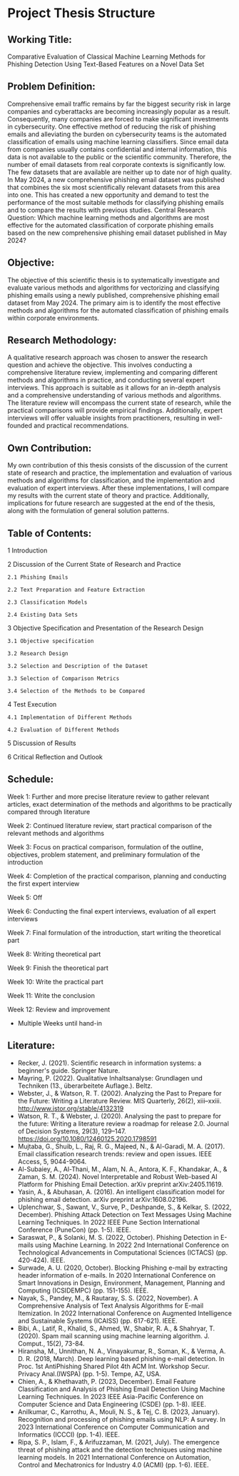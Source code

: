 # Project Thesis Structure
## Working Title:
Comparative Evaluation of Classical Machine Learning Methods for Phishing Detection Using Text-Based Features on a Novel Data Set
## Problem Definition:
Comprehensive email traffic remains by far the biggest security risk in large companies and cyberattacks are becoming increasingly popular as a result. Consequently, many companies are forced to make significant investments in cybersecurity. One effective method of reducing the risk of phishing emails and alleviating the burden on cybersecurity teams is the automated classification of emails using machine learning classifiers.
Since email data from companies usually contains confidential and internal information, this data is not available to the public or the scientific community. Therefore, the number of email datasets from real corporate contexts is significantly low. The few datasets that are available are neither up to date nor of high quality.
In May 2024, a new comprehensive phishing email dataset was published that combines the six most scientifically relevant datasets from this area into one. This has created a new opportunity and demand to test the performance of the most suitable methods for classifying phishing emails and to compare the results with previous studies.
Central Research Question: Which machine learning methods and algorithms are most effective for the automated classification of corporate phishing emails based on the new comprehensive phishing email dataset published in May 2024?
## Objective:
The objective of this scientific thesis is to systematically investigate and evaluate various methods and algorithms for vectorizing and classifying phishing emails using a newly published, comprehensive phishing email dataset from May 2024. The primary aim is to identify the most effective methods and algorithms for the automated classification of phishing emails within corporate environments.
## Research Methodology:
A qualitative research approach was chosen to answer the research question and achieve the objective. This involves conducting a comprehensive literature review, implementing and comparing different methods and algorithms in practice, and conducting several expert interviews.
This approach is suitable as it allows for an in-depth analysis and a comprehensive understanding of various methods and algorithms. The literature review will encompass the current state of research, while the practical comparisons will provide empirical findings. Additionally, expert interviews will offer valuable insights from practitioners, resulting in well-founded and practical recommendations.
## Own Contribution:
My own contribution of this thesis consists of the discussion of the current state of research and practice, the implementation and evaluation of various methods and algorithms for classification, and the implementation and evaluation of expert interviews. After these implementations, I will compare my results with the current state of theory and practice. Additionally, implications for future research are suggested at the end of the thesis, along with the formulation of general solution patterns.
## Table of Contents:
1 Introduction

2 Discussion of the Current State of Research and Practice

    2.1 Phishing Emails
    
    2.2 Text Preparation and Feature Extraction
    
    2.3 Classification Models
    
    2.4 Existing Data Sets 
    
3 Objective Specification and Presentation of the Research Design

    3.1 Objective specification
    
    3.2 Research Design
    
    3.2 Selection and Description of the Dataset
    
    3.3 Selection of Comparison Metrics
    
    3.4 Selection of the Methods to be Compared
    
4 Test Execution

    4.1 Implementation of Different Methods
    
    4.2 Evaluation of Different Methods
    
5 Discussion of Results

6 Critical Reflection and Outlook
## Schedule:
Week 1: Further and more precise literature review to gather relevant articles, exact determination of the methods and algorithms to be practically compared through literature

Week 2: Continued literature review, start practical comparison of the relevant methods and algorithms

Week 3: Focus on practical comparison, formulation of the outline, objectives, problem statement, and preliminary formulation of the introduction

Week 4: Completion of the practical comparison, planning and conducting the first expert interview

Week 5: Off

Week 6: Conducting the final expert interviews, evaluation of all expert interviews

Week 7: Final formulation of the introduction, start writing the theoretical part

Week 8: Writing theoretical part

Week 9: Finish the theoretical part

Week 10: Write the practical part

Week 11: Write the conclusion

Week 12: Review and improvement

+ Multiple Weeks until hand-in
## Literature:
-	Recker, J. (2021). Scientific research in information systems: a beginner's guide. Springer Nature.
-	Mayring, P. (2022). Qualitative Inhaltsanalyse: Grundlagen und Techniken (13., überarbeitete Auflage.). Beltz.
-	Webster, J., & Watson, R. T. (2002). Analyzing the Past to Prepare for the Future: Writing a Literature Review. MIS Quarterly, 26(2), xiii–xxiii. http://www.jstor.org/stable/4132319
-	Watson, R. T., & Webster, J. (2020). Analysing the past to prepare for the future: Writing a literature review a roadmap for release 2.0. Journal of Decision Systems, 29(3), 129–147. https://doi.org/10.1080/12460125.2020.1798591
-	Mujtaba, G., Shuib, L., Raj, R. G., Majeed, N., & Al-Garadi, M. A. (2017). Email classification research trends: review and open issues. IEEE Access, 5, 9044-9064.
-	Al-Subaiey, A., Al-Thani, M., Alam, N. A., Antora, K. F., Khandakar, A., & Zaman, S. M. (2024). Novel Interpretable and Robust Web-based AI Platform for Phishing Email Detection. arXiv preprint arXiv:2405.11619.
-	Yasin, A., & Abuhasan, A. (2016). An intelligent classification model for phishing email detection. arXiv preprint arXiv:1608.02196.
-	Uplenchwar, S., Sawant, V., Surve, P., Deshpande, S., & Kelkar, S. (2022, December). Phishing Attack Detection on Text Messages Using Machine Learning Techniques. In 2022 IEEE Pune Section International Conference (PuneCon) (pp. 1-5). IEEE.
-	Saraswat, P., & Solanki, M. S. (2022, October). Phishing Detection in E-mails using Machine Learning. In 2022 2nd International Conference on Technological Advancements in Computational Sciences (ICTACS) (pp. 420-424). IEEE.
-	Surwade, A. U. (2020, October). Blocking Phishing e-mail by extracting header information of e-mails. In 2020 International Conference on Smart Innovations in Design, Environment, Management, Planning and Computing (ICSIDEMPC) (pp. 151-155). IEEE.
-	Nayak, S., Pandey, M., & Rautaray, S. S. (2022, November). A Comprehensive Analysis of Text Analysis Algorithms for E-mail Itemization. In 2022 International Conference on Augmented Intelligence and Sustainable Systems (ICAISS) (pp. 617-621). IEEE.
-	Bibi, A., Latif, R., Khalid, S., Ahmed, W., Shabir, R. A., & Shahryar, T. (2020). Spam mail scanning using machine learning algorithm. J. Comput., 15(2), 73-84.
-	Hiransha, M., Unnithan, N. A., Vinayakumar, R., Soman, K., & Verma, A. D. R. (2018, March). Deep learning based phishing e-mail detection. In Proc. 1st AntiPhishing Shared Pilot 4th ACM Int. Workshop Secur. Privacy Anal.(IWSPA) (pp. 1-5). Tempe, AZ, USA.
-	Chien, A., & Khethavath, P. (2023, December). Email Feature Classification and Analysis of Phishing Email Detection Using Machine Learning Techniques. In 2023 IEEE Asia-Pacific Conference on Computer Science and Data Engineering (CSDE) (pp. 1-8). IEEE.
-	Anilkumar, C., Karrothu, A., Mouli, N. S., & Tej, C. B. (2023, January). Recognition and processing of phishing emails using NLP: A survey. In 2023 International Conference on Computer Communication and Informatics (ICCCI) (pp. 1-4). IEEE.
-	Ripa, S. P., Islam, F., & Arifuzzaman, M. (2021, July). The emergence threat of phishing attack and the detection techniques using machine learning models. In 2021 International Conference on Automation, Control and Mechatronics for Industry 4.0 (ACMI) (pp. 1-6). IEEE.











